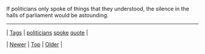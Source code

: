 <!--
title: If politicians only spoke of things that they understood, the silence in the halls of parliament would be astounding.
date: 2020-06-28T15:27:00.171Z
tags: politicians, spoke, quote
-->




If politicians only spoke of things that they understood, the silence in the halls of parliament would be astounding.

<!--BOTTOM-POST-NAVIGATION-->
---

| [Tags](tags.md) | [politicians](tag-politicians.md) [spoke](tag-spoke.md) [quote](tag-quote.md) |

| [Newer](168429048730.md) | [Top](index.md) | [Older](168531310109.md) |